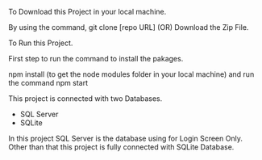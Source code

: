 To Download this Project in your local machine.

By using the command,
git clone [repo URL]
          (OR)
Download the Zip File.

To Run this Project.

First step to run the command to install the pakages.

npm install
(to get the node modules folder in your local machine)
and run the command npm start

This project is connected with two Databases.
* SQL Server
* SQLite

In this project SQL Server is the database using for Login Screen Only.
Other than that this project is fully connected with SQLite Database.

